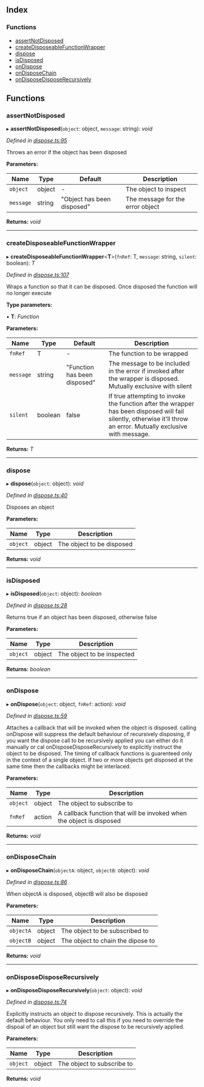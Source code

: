 



## Index

### Functions

* [assertNotDisposed](dispose.md#assertnotdisposed)
* [createDisposeableFunctionWrapper](dispose.md#createdisposeablefunctionwrapper)
* [dispose](dispose.md#dispose)
* [isDisposed](dispose.md#isdisposed)
* [onDispose](dispose.md#ondispose)
* [onDisposeChain](dispose.md#ondisposechain)
* [onDisposeDisposeRecursively](dispose.md#ondisposedisposerecursively)

## Functions

###  assertNotDisposed

▸ **assertNotDisposed**(`object`: object, `message`: string): *void*

*Defined in [dispose.ts:95](https://github.com/tobes31415/dispose/blob/b16e9c3/src/dispose.ts#L95)*

Throws an error if the object has been disposed

**Parameters:**

Name | Type | Default | Description |
------ | ------ | ------ | ------ |
`object` | object | - | The object to inspect |
`message` | string | "Object has been disposed" | The message for the error object  |

**Returns:** *void*

___

###  createDisposeableFunctionWrapper

▸ **createDisposeableFunctionWrapper**<**T**>(`fnRef`: T, `message`: string, `silent`: boolean): *T*

*Defined in [dispose.ts:107](https://github.com/tobes31415/dispose/blob/b16e9c3/src/dispose.ts#L107)*

Wraps a function so that it can be disposed.  Once disposed the function will no longer execute

**Type parameters:**

▪ **T**: *Function*

**Parameters:**

Name | Type | Default | Description |
------ | ------ | ------ | ------ |
`fnRef` | T | - | The function to be wrapped |
`message` | string | "Function has been disposed" | The message to be included in the error if invoked after the wrapper is disposed.  Mutually exclusive with silent |
`silent` | boolean | false | If true attempting to invoke the function after the wrapper has been disposed will fail silently, otherwise it'll throw an error.  Mutually exclusive with message.  |

**Returns:** *T*

___

###  dispose

▸ **dispose**(`object`: object): *void*

*Defined in [dispose.ts:40](https://github.com/tobes31415/dispose/blob/b16e9c3/src/dispose.ts#L40)*

Disposes an object

**Parameters:**

Name | Type | Description |
------ | ------ | ------ |
`object` | object | The object to be disposed  |

**Returns:** *void*

___

###  isDisposed

▸ **isDisposed**(`object`: object): *boolean*

*Defined in [dispose.ts:28](https://github.com/tobes31415/dispose/blob/b16e9c3/src/dispose.ts#L28)*

Returns true if an object has been disposed, otherwise false

**Parameters:**

Name | Type | Description |
------ | ------ | ------ |
`object` | object | The object to be inspected  |

**Returns:** *boolean*

___

###  onDispose

▸ **onDispose**(`object`: object, `fnRef`: action): *void*

*Defined in [dispose.ts:59](https://github.com/tobes31415/dispose/blob/b16e9c3/src/dispose.ts#L59)*

Attaches a callback that will be invoked when the object is disposed.
calling onDispose will suppress the default behaviour of recursively disposing, if you want the dispose call to be recursively applied you can either do it manually or cal onDisposeDisposeRecursively to explicitly instruct the object to be disposed.
The timing of callback functions is guarenteed only in the context of a single object.  If two or more objects get disposed at the same time then the callbacks might be interlaced.

**Parameters:**

Name | Type | Description |
------ | ------ | ------ |
`object` | object | The object to subscribe to |
`fnRef` | action | A callback function that will be invoked when the object is disposed  |

**Returns:** *void*

___

###  onDisposeChain

▸ **onDisposeChain**(`objectA`: object, `objectB`: object): *void*

*Defined in [dispose.ts:86](https://github.com/tobes31415/dispose/blob/b16e9c3/src/dispose.ts#L86)*

When objectA is disposed, objectB will also be disposed

**Parameters:**

Name | Type | Description |
------ | ------ | ------ |
`objectA` | object | The object to be subscribed to |
`objectB` | object | The object to chain the dipose to  |

**Returns:** *void*

___

###  onDisposeDisposeRecursively

▸ **onDisposeDisposeRecursively**(`object`: object): *void*

*Defined in [dispose.ts:74](https://github.com/tobes31415/dispose/blob/b16e9c3/src/dispose.ts#L74)*

Explicitly instructs an object to dispose recursively.  This is actually the default behaviour.  You only need to call this if you need to override the dispoal of an object but still want the dispose to be recursively applied.

**Parameters:**

Name | Type | Description |
------ | ------ | ------ |
`object` | object | The object to subscribe to  |

**Returns:** *void*
